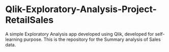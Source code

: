 # Qlik-Exploratory-Analysis-Project-RetailSales
A simple Exploratory Analysis app developed using Qlik, developed for self-learning purpose. This is the repository for the Summary analysis of Sales data.
